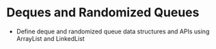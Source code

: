 # Deques and Randomized Queues

- Define deque and randomized queue data structures and APIs using ArrayList and LinkedList
